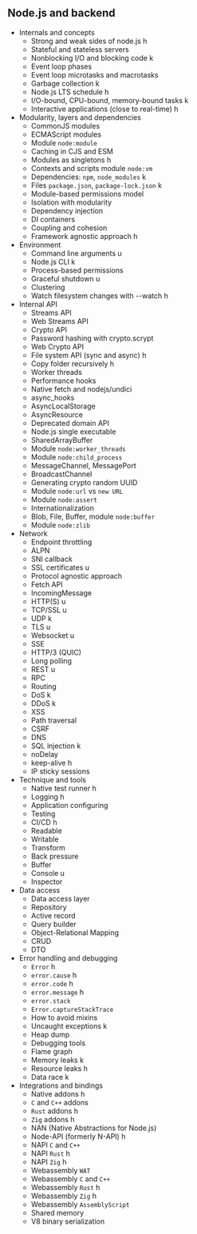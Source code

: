 ## Node.js and backend

- Internals and concepts
  - Strong and weak sides of node.js h
  - Stateful and stateless servers
  - Nonblocking I/O and blocking code k
  - Event loop phases
  - Event loop microtasks and macrotasks
  - Garbage collection k
  - Node.js LTS schedule h
  - I/O-bound, CPU-bound, memory-bound tasks k
  - Interactive applications (close to real-time) h
- Modularity, layers and dependencies
  - CommonJS modules
  - ECMAScript modules
  - Module `node:module`
  - Caching in CJS and ESM
  - Modules as singletons h
  - Contexts and scripts module `node:vm`
  - Dependencies: `npm`, `node_modules` k
  - Files `package.json`, `package-lock.json` k
  - Module-based permissions model
  - Isolation with modularity
  - Dependency injection
  - DI containers
  - Coupling and cohesion
  - Framework agnostic approach h
- Environment
  - Command line arguments u
  - Node.js CLI k
  - Process-based permissions
  - Graceful shutdown u
  - Clustering
  - Watch filesystem changes with --watch h
- Internal API
  - Streams API
  - Web Streams API
  - Crypto API
  - Password hashing with crypto.scrypt
  - Web Crypto API
  - File system API (sync and async) h
  - Copy folder recursively h
  - Worker threads
  - Performance hooks
  - Native fetch and nodejs/undici
  - async_hooks
  - AsyncLocalStorage
  - AsyncResource
  - Deprecated domain API
  - Node.js single executable
  - SharedArrayBuffer
  - Module `node:worker_threads`
  - Module `node:child_process`
  - MessageChannel, MessagePort
  - BroadcastChannel
  - Generating crypto random UUID
  - Module `node:url` vs `new URL`
  - Module `node:assert`
  - Internationalization
  - Blob, File, Buffer, module `node:buffer`
  - Module `node:zlib`
- Network
  - Endpoint throttling
  - ALPN
  - SNI callback
  - SSL certificates u
  - Protocol agnostic approach
  - Fetch API
  - IncomingMessage
  - HTTP(S) u
  - TCP/SSL u
  - UDP k
  - TLS u
  - Websocket u
  - SSE
  - HTTP/3 (QUIC)
  - Long polling
  - REST u
  - RPC
  - Routing
  - DoS k
  - DDoS k
  - XSS
  - Path traversal
  - CSRF
  - DNS
  - SQL injection k
  - noDelay
  - keep-alive h
  - IP sticky sessions
- Technique and tools
  - Native test runner h
  - Logging h
  - Application configuring
  - Testing
  - CI/CD h
  - Readable
  - Writable
  - Transform
  - Back pressure
  - Buffer
  - Console u
  - Inspector
- Data access
  - Data access layer
  - Repository
  - Active record
  - Query builder
  - Object-Relational Mapping
  - CRUD
  - DTO
- Error handling and debugging
  - `Error` h
  - `error.cause` h
  - `error.code` h
  - `error.message` h
  - `error.stack`
  - `Error.captureStackTrace`
  - How to avoid mixins
  - Uncaught exceptions k
  - Heap dump
  - Debugging tools
  - Flame graph
  - Memory leaks k
  - Resource leaks h
  - Data race k
- Integrations and bindings
  - Native addons h
  - `C` and `C++` addons
  - `Rust` addons h
  - `Zig` addons h
  - NAN (Native Abstractions for Node.js)
  - Node-API (formerly N-API) h
  - NAPI `C` and `C++`
  - NAPI `Rust` h
  - NAPI `Zig` h
  - Webassembly `WAT`
  - Webassembly `C` and `C++`
  - Webassembly `Rust` h
  - Webassembly `Zig` h
  - Webassembly `AssemblyScript`
  - Shared memory
  - V8 binary serialization
